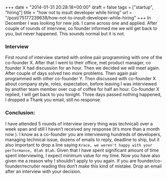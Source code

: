 
+++
date = "2014-01-31 20:28:18+00:00"
draft = false
tags = ["startup", "hiring"]
title = "how not to insult developer while hiring"
url = "/post/75177239638/how-not-to-insult-developer-while-hiring"
+++
In December I was looking for new job. I came across one and applied. After couple of rounds of interview, co founder informed me we will get back to you, but never happened. This sounds normal but it is not.

### Interview

First round of interview started with online pair programming with one of the co-founder X. After that I went to their office, met product manager, co founder X had discussion for an hour. Then we decided we will meet again. After couple of days solved two more problems. Then again pair programmed with other co-founder Y. Then discussed with co-founder X about company style, roles, expectation, before leaving I was interviewed by another team member over cup of coffee for half an hour. Co-founder X replied, I will get back to you tonight. Three days passed nothing happened, I dropped a Thank you email, still no response.

### Conclusion:

I have attended 5 rounds of interview (every thing was technical) over a week span and still I haven’t received any response (it’s more than a month now ). I know as a co-founder you are interviewing hundreds of developers, managing technical issue, dozens of emails to reply, deadline to ship, but it also important to drop a line saying `` Krace, we weren't happy with your performance, Blah Blah ``. Given that I have spent significant amount of time spent interviewing, I expect minimum value for my time. Now you have also given me a reason why I shouldn’t apply to you again. If you are founder/co-founder/recruiter reading this don’t make this kind of mistake. Drop an email after an interview with your decision.
